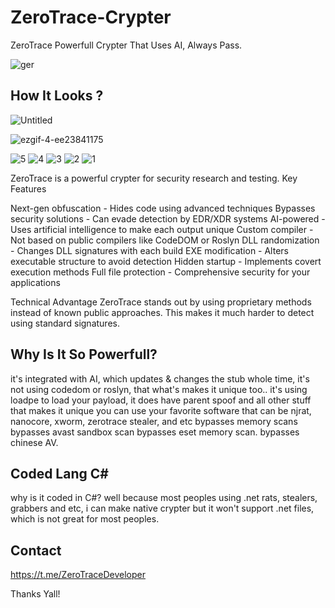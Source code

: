 # ZeroTrace-Crypter
ZeroTrace Powerfull Crypter That Uses AI, Always Pass.

![ger](https://github.com/user-attachments/assets/ec286fc9-fb2b-4650-9058-81fe66bef9ab)

## How It Looks ?
![Untitled](https://github.com/user-attachments/assets/43827380-1ef9-4362-b3af-07cc9199e965)

![ezgif-4-ee23841175](https://github.com/user-attachments/assets/36dfd062-7ef4-4cc6-8142-ff287f999f26)


![5](https://github.com/user-attachments/assets/d68af55a-ba87-4ee8-8434-8aab64ecdb44)
![4](https://github.com/user-attachments/assets/1ddfc6ad-dfc6-400b-8349-dd7dcbd3b25c)
![3](https://github.com/user-attachments/assets/01f25be4-9953-4887-b93e-b8bce1634961)
![2](https://github.com/user-attachments/assets/82c900ce-1dfe-4064-877b-5e93f6b6c786)
![1](https://github.com/user-attachments/assets/70a337be-3958-4ab1-ab7c-446906e44587)

ZeroTrace is a powerful crypter for security research and testing.
Key Features

Next-gen obfuscation - Hides code using advanced techniques
Bypasses security solutions - Can evade detection by EDR/XDR systems
AI-powered - Uses artificial intelligence to make each output unique
Custom compiler - Not based on public compilers like CodeDOM or Roslyn
DLL randomization - Changes DLL signatures with each build
EXE modification - Alters executable structure to avoid detection
Hidden startup - Implements covert execution methods
Full file protection - Comprehensive security for your applications

Technical Advantage
ZeroTrace stands out by using proprietary methods instead of known public approaches. This makes it much harder to detect using standard signatures.



## Why Is It So Powerfull?
 it's integrated with AI, which updates & changes the stub whole time,  it's not using codedom or roslyn, that what's makes it unique too..
 it's using loadpe to load your payload, it does have parent spoof and all other stuff that makes it unique
 you can use your favorite software that can be njrat, nanocore, xworm, zerotrace stealer, and etc
 bypasses memory scans
 bypasses avast sandbox scan
 bypasses eset memory scan.
 bypasses chinese AV.



## Coded Lang C#
why is it coded in C#?  well because most peoples using .net  rats, stealers, grabbers and etc,  i can make native crypter but it won't support .net files, which is not great for most peoples.


## Contact
https://t.me/ZeroTraceDeveloper

 Thanks Yall!
